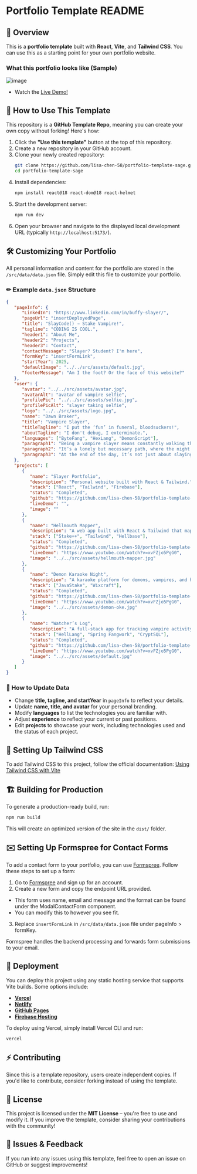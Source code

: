 # Portfolio Template README

## 🚀 Overview
This is a **portfolio template** built with **React**, **Vite**, and **Tailwind CSS**. You can use this as a starting point for your own portfolio website.

### What this portfolio looks like (Sample)
![image](https://github.com/user-attachments/assets/412287ed-4106-4582-afb2-0ce2f9dfac21)
* Watch the [Live Demo!](https://sage-frame.web.app/insertFormLink)


## 📌 How to Use This Template
This repository is a **GitHub Template Repo**, meaning you can create your own copy without forking! Here's how:

1. Click the **"Use this template"** button at the top of this repository.
2. Create a new repository in your GitHub account.
3. Clone your newly created repository:
   ```sh
   git clone https://github.com/lisa-chen-58/portfolio-template-sage.git
   cd portfolio-template-sage
   ```
4. Install dependencies:
   ```sh
   npm install react@18 react-dom@18 react-helmet
   ```
5. Start the development server:
   ```sh
   npm run dev
   ```
6. Open your browser and navigate to the displayed local development URL (typically `http://localhost:5173/`).

## 🛠 Customizing Your Portfolio
All personal information and content for the portfolio are stored in the `/src/data/data.json` file. Simply edit this file to customize your portfolio.

### ✏ Example `data.json` Structure
```json
{
   "pageInfo": {
      "LinkedIn": "https://www.linkedin.com/in/buffy-slayer/",
      "pageUrl": "insertDeployedPage",
      "title": "SlayCode() → Stake Vampire!",
      "tagline": "CODING IS COOL.",
      "header1": "About Me",
      "header2": "Projects",
      "header3": "Contact",
      "contactMessage": "Slayer? Student? I'm here",
      "formKey": "insertFormLink",
      "startYear": 2025,
      "defaultImage": "../../src/assets/default.jpg",
      "footerMessage": "Am I the foot? Or the face of this website?"
   },
   "user": {
      "avatar": "../../src/assets/avatar.jpg",
      "avatarAlt": "avatar of vampire selfie",
      "profilePic": "../../src/assets/selfie.jpg",
      "profilePicAlt": "slayer taking selfie",
      "logo": "../../src/assets/logo.jpg",
      "name": "Dawn Braker",
      "title": "Vampire Slayer",
      "titleTagline": "I put the ‘fun’ in funeral, bloodsuckers!",
      "aboutTagline": "I don't debug, I exterminate.",
      "languages": ["ByteFang", "HexLang", "DemonScript"],
      "paragraph1": "Being a vampire slayer means constantly walking the line between life and death, armed with nothing but wit, skill, and a well-placed stake.",
      "paragraph2": "It’s a lonely but necessary path, where the night is filled with lurking shadows and ancient enemies thirsting for blood.",
      "paragraph3": "At the end of the day, it’s not just about slaying monsters—it’s about protecting those who never even realize the darkness that almost consumed them."
   },
   "projects": [
      {
         "name": "Slayer Portfolio",
         "description": "Personal website built with React & Tailwind.",
         "stack": ["React", "Tailwind", "Firebase"],
         "status": "Completed",
         "github": "https://github.com/lisa-chen-58/portfolio-template-sage",
         "liveDemo": "",
         "image": ""
      },
      {
         "name": "Hellmouth Mapper",
         "description": "A web app built with React & Tailwind that maps supernatural hotspots.",
         "stack": ["Stake++", "Tailwind", "Hellbase"],
         "status": "Completed",
         "github": "https://github.com/lisa-chen-58/portfolio-template-sage",
         "liveDemo": "https://www.youtube.com/watch?v=xvFZjo5PgG0",
         "image": "../../src/assets/hellmouth-mapper.jpg"
      },
      {
         "name": "Demon Karaoke Night",
         "description": "A karaoke platform for demons, vampires, and humans. Hosted on Wix. No biting allowed!",
         "stack": ["JavaStake", "Wixcraft"],
         "status": "Completed",
         "github": "https://github.com/lisa-chen-58/portfolio-template-sage",
         "liveDemo": "https://www.youtube.com/watch?v=xvFZjo5PgG0",
         "image": "../../src/assets/demon-oke.jpg"
      },
      {
         "name": "Watcher’s Log",
         "description": "A full-stack app for tracking vampire activity, apocalypse schedules, and overdue slayer training.",
         "stack": ["HellLang", "Spring Fangwork", "CryptSQL"],
         "status": "Completed",
         "github": "https://github.com/lisa-chen-58/portfolio-template-sage",
         "liveDemo": "https://www.youtube.com/watch?v=xvFZjo5PgG0",
         "image": "../../src/assets/default.jpg"
      }
   ]
}
```

### 🔧 How to Update Data
- Change **title, tagline, and startYear** in `pageInfo` to reflect your details.
- Update **name, title, and avatar** for your personal branding.
- Modify **languages** to list the technologies you are familiar with.
- Adjust **experience** to reflect your current or past positions.
- Edit **projects** to showcase your work, including technologies used and the status of each project.

## 🌟 Setting Up Tailwind CSS

To add Tailwind CSS to this project, follow the official documentation:
[Using Tailwind CSS with Vite](https://tailwindcss.com/docs/installation/using-vite)

## 🏗 Building for Production
To generate a production-ready build, run:
```sh
npm run build
```
This will create an optimized version of the site in the `dist/` folder.

## ✉️ Setting Up Formspree for Contact Forms

To add a contact form to your portfolio, you can use [Formspree](https://formspree.io/). Follow these steps to set up a form:

1. Go to [Formspree](https://formspree.io/) and sign up for an account.
2. Create a new form and copy the endpoint URL provided.
- This form uses name, email and message and the format can be found under the ModalContactForm component.
- You can modify this to however you see fit.
3. Replace `insertFormLink` in `/src/data/data.json` file under pageInfo > formKey.

Formspree handles the backend processing and forwards form submissions to your email.

## 🚀 Deployment
You can deploy this project using any static hosting service that supports Vite builds. Some options include:

- **[Vercel](https://vercel.com/)**
- **[Netlify](https://www.netlify.com/)**
- **[GitHub Pages](https://pages.github.com/)**
- **[Firebase Hosting](https://firebase.google.com/docs/hosting)**

To deploy using Vercel, simply install Vercel CLI and run:
```sh
vercel
```

## ⚡ Contributing
Since this is a template repository, users create independent copies. If you'd like to contribute, consider forking instead of using the template.

## 📜 License
This project is licensed under the **MIT License** – you're free to use and modify it. If you improve the template, consider sharing your contributions with the community!

## 📝 Issues & Feedback
If you run into any issues using this template, feel free to open an issue on GitHub or suggest improvements!
